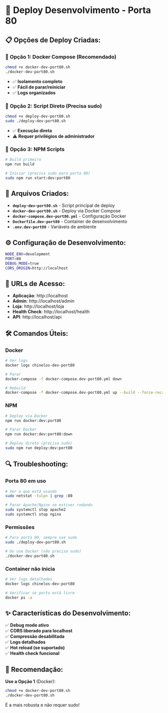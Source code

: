 # 🚀 Deploy Desenvolvimento - Porta 80

## 📋 Opções de Deploy Criadas:

### 🥇 **Opção 1: Docker Compose** (Recomendado)
```bash
chmod +x docker-dev-port80.sh
./docker-dev-port80.sh
```
- ✅ **Isolamento completo**
- ✅ **Fácil de parar/reiniciar**
- ✅ **Logs organizados**

### 🥈 **Opção 2: Script Direto** (Precisa sudo)
```bash
chmod +x deploy-dev-port80.sh
sudo ./deploy-dev-port80.sh
```
- ✅ **Execução direta**
- ⚠️ **Requer privilégios de administrador**

### 🥉 **Opção 3: NPM Scripts**
```bash
# Build primeiro
npm run build

# Iniciar (precisa sudo para porta 80)
sudo npm run start:dev:port80
```

## 🔧 Arquivos Criados:

- **`deploy-dev-port80.sh`** - Script principal de deploy
- **`docker-dev-port80.sh`** - Deploy via Docker Compose
- **`docker-compose.dev-port80.yml`** - Configuração Docker
- **`Dockerfile.dev-port80`** - Container de desenvolvimento
- **`.env.dev-port80`** - Variáveis de ambiente

## ⚙️ Configuração de Desenvolvimento:

```bash
NODE_ENV=development
PORT=80
DEBUG_MODE=true
CORS_ORIGIN=http://localhost
```

## 📍 URLs de Acesso:

- **Aplicação**: http://localhost
- **Admin**: http://localhost/admin
- **Loja**: http://localhost/loja
- **Health Check**: http://localhost/health
- **API**: http://localhost/api

## 🛠️ Comandos Úteis:

### Docker
```bash
# Ver logs
docker logs chinelos-dev-port80

# Parar
docker-compose -f docker-compose.dev-port80.yml down

# Rebuild
docker-compose -f docker-compose.dev-port80.yml up --build --force-recreate
```

### NPM
```bash
# Deploy via Docker
npm run docker:dev:port80

# Parar Docker
npm run docker:dev:port80:down

# Deploy direto (precisa sudo)
sudo npm run deploy:dev:port80
```

## 🔍 Troubleshooting:

### Porta 80 em uso
```bash
# Ver o que está usando
sudo netstat -tulpn | grep :80

# Parar Apache/Nginx se estiver rodando
sudo systemctl stop apache2
sudo systemctl stop nginx
```

### Permissões
```bash
# Para porta 80, sempre use sudo
sudo ./deploy-dev-port80.sh

# Ou use Docker (não precisa sudo)
./docker-dev-port80.sh
```

### Container não inicia
```bash
# Ver logs detalhados
docker logs chinelos-dev-port80

# Verificar se porta está livre
docker ps -a
```

## ✨ Características do Desenvolvimento:

✅ **Debug mode ativo**  
✅ **CORS liberado para localhost**  
✅ **Compressão desabilitada**  
✅ **Logs detalhados**  
✅ **Hot reload (se suportado)**  
✅ **Health check funcional**  

## 🎯 Recomendação:

**Use a Opção 1** (Docker):
```bash
chmod +x docker-dev-port80.sh
./docker-dev-port80.sh
```

É a mais robusta e não requer sudo!
